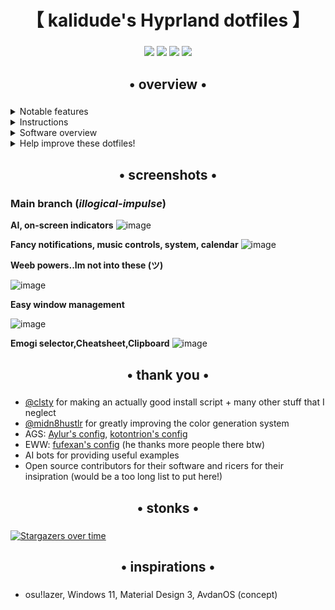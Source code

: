 <div align="center">
    <h1>【 kalidude's Hyprland dotfiles 】</h1>
    <h3></h3>
</div>

<div align="center">

![](https://img.shields.io/github/last-commit/Kalidude69/personal-dots-hyprland?&style=for-the-badge&color=FFB1C8&logoColor=D9E0EE&labelColor=292324)
![](https://img.shields.io/github/stars/end-4/dots-hyprland?style=for-the-badge&logo=andela&color=FFB686&logoColor=D9E0EE&labelColor=292324)
[![](https://img.shields.io/github/repo-size/Kalidude69/personal-dots-hyprland?color=CAC992&label=SIZE&logo=googledrive&style=for-the-badge&logoColor=D9E0EE&labelColor=292324)](https://github.com/Kalidude69/personal-dots-personal)
![](https://img.shields.io/badge/issues-skill-green?style=for-the-badge&color=CCE8E9&logoColor=D9E0EE&labelColor=292324)
</a>

</div>

<div align="center">
    <h2>• overview •</h2>
    <h3></h3>
</div>

 <details>
  <summary>Notable features</summary>

- **Overview widget**: shows open apps. Type to search/calculate/run
- **AI Assisstant**: ChatGPT and Google Gemini
- **Autogenerated colors** based on your wallpaper using [Material colors](https://m3.material.io/styles/color/the-color-system/key-colors-tones)
- **Animations** that are natural and fluid
- **Transparent installation**: every command is shown before it's run

</details>
<details>
  <summary>Instructions</summary>

- **Automatic**, but guided and transparent, installation for Arch(-based) Linux:

   ```bash
   bash <(curl -s "https://end-4.github.io/dots-hyprland-wiki/setup.sh")
   ```

- **Manual** installation, other distros and more:
  - See the [Wiki](https://end-4.github.io/dots-hyprland-wiki/en/i-i/01setup/)
  - (_Available in: English, Vietnamese, and Simplified Chinese. Translations are welcome._)

- **Default keybinds**: Parts similar to Windows and GNOME. Hit Super+/ for a list.
     <details>
       <summary>Here's an image, just in case:</summary>

       ![image](https://github.com/end-4/dots-hyprland/assets/97237370/4c3d27b4-9ac5-4e55-9cae-c5c1f497890f)

     </details>

</details>

<details>
  <summary>Software overview</summary>

  | Software | Purpose |
  | ------------- | ------------- |
  | [Hyprland](https://github.com/hyprwm/hyprland) | The compositor (for noobs, you can just call it a window manager) |
  | [AGS](https://github.com/Aylur/ags) | A GTK widget system, responsible for the status bar, sidebars, etc. |
  | [Fuzzel](https://mark.stosberg.com/fuzzel-a-great-dmenu-and-rofi-altenrative-for-wayland/) | For clipboard and emoji picker |

- For a more comprehensive list of dependencies, see [scriptdata/dependencies.conf](https://github.com/end-4/dots-hyprland/blob/main/scriptdata/dependencies.conf)

</details>

<details>
  <summary>Help improve these dotfiles!</summary>

- Join the [discussions](https://github.com/end-4/dots-hyprland/discussions)
- If you'd like to suggest fixes or a new widget, feel free to [open an issue](https://github.com/end-4/dots-hyprland/issues/new/choose)

</details>

<div align="center">
    <h2>• screenshots •</h2>
    <h3></h3>
</div>

### Main branch (_illogical-impulse_)

**AI, on-screen indicators**
![image](https://github.com/user-attachments/assets/3dec7ac7-3629-4bc1-9e87-60c68edc61df)

**Fancy notifications, music controls, system, calendar**
![image](https://github.com/user-attachments/assets/81b90b01-ef9d-4af8-a9b5-33618444ff68)

<!-- ![image](https://github.com/end-4/dots-hyprland/assets/97237370/90c13b64-cde3-4363-9716-718d35845d95) -->
<!-- ![image](https://github.com/end-4/dots-hyprland/assets/97237370/9e7adedd-fae8-4cc8-9c81-d7ad489d7559) -->

**Weeb powers..Im not into these (ツ)**
<!-- ![image](https://github.com/end-4/dots-hyprland/assets/97237370/98fe2c03-a128-45c0-8155-3a6080db3b84) -->
![image](https://github.com/end-4/dots-hyprland/assets/97237370/711f5475-93ca-4097-a960-8047acc85cc7)

**Easy window management**
<!--! ![image](https://github.com/end-4/dots-hyprland/assets/97237370/354431f6-8939-487f-9292-0bac71cf9ca8) -->
![image](https://github.com/end-4/dots-hyprland/assets/97237370/14e9725c-789f-4412-87b6-cce9504db109)

**Emogi selector,Cheatsheet,Clipboard**
![image](https://github.com/user-attachments/assets/83b2cac0-20ea-4a1e-b3fc-557dee6ed3d2)

<div align="center">
    <h2>• thank you •</h2>
    <h3></h3>
</div>

- [@clsty](https://github.com/clsty) for making an actually good install script + many other stuff that I neglect
- [@midn8hustlr](https://github.com/midn8hustlr) for greatly improving the color generation system
- AGS: [Aylur's config](https://github.com/Aylur/dotfiles), [kotontrion's config](https://github.com/kotontrion/dotfiles)
- EWW: [fufexan's config](https://github.com/fufexan/dotfiles) (he thanks more people there btw)
- AI bots for providing useful examples
- Open source contributors for their software and ricers for their insipration (would be a too long list to put here!)

<div align="center">
    <h2>• stonks •</h2>
    <h3></h3>
</div>

[![Stargazers over time](https://starchart.cc/end-4/dots-hyprland.svg?background=%230d1117&axis=%23e6edf3&line=%234759e7)](https://starchart.cc/end-4/dots-hyprland)

<div align="center">
    <h2>• inspirations •</h2>
    <h3></h3>
</div>

- osu!lazer, Windows 11, Material Design 3, AvdanOS (concept)